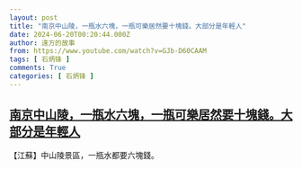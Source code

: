 ```yaml
---
layout: post
title: "南京中山陵，一瓶水六塊，一瓶可樂居然要十塊錢。大部分是年輕人"
date: 2024-06-20T00:20:44.000Z
author: 遠方的故事
from: https://www.youtube.com/watch?v=GJb-D60CAAM
tags: [ 石炳锋 ]
comments: True
categories: [ 石炳锋 ]
---
```

<!--1718842844000-->
[南京中山陵，一瓶水六塊，一瓶可樂居然要十塊錢。大部分是年輕人](https://www.youtube.com/watch?v=GJb-D60CAAM)
------

<div>
【江蘇】中山陵景區，一瓶水都要六塊錢。
</div>
